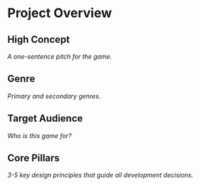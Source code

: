 # Project Overview

## High Concept
*A one-sentence pitch for the game.*

## Genre
*Primary and secondary genres.*

## Target Audience
*Who is this game for?*

## Core Pillars
*3-5 key design principles that guide all development decisions.*
